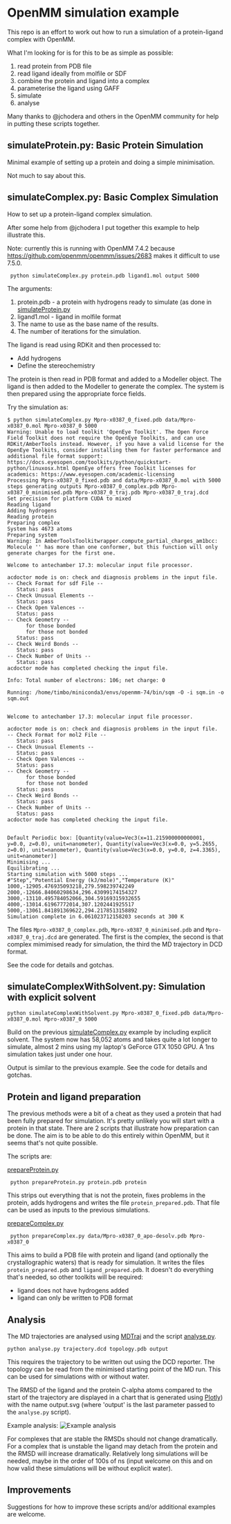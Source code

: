 # OpenMM simulation example

This repo is an effort to work out how to run a simulation of a protein-ligand complex with OpenMM.

What I'm looking for is for this to be as simple as possible:
1. read protein from PDB file
2. read ligand ideally from molfile or SDF
3. combine the protein and ligand into a complex
4. parameterise the ligand using GAFF
5. simulate
6. analyse

Many thanks to @jchodera and others in the OpenMM community for help in putting these scripts together.

## simulateProtein.py: Basic Protein Simulation

Minimal example of setting up a protein and doing a simple minimisation.

Not much to say about this.

## simulateComplex.py: Basic Complex Simulation

How to set up a protein-ligand complex simulation.

After some help from @jchodera I put together this example to help illustrate this.

Note: currently this is running with OpenMM 7.4.2 because https://github.com/openmm/openmm/issues/2683
makes it difficult to use 7.5.0.

```
 python simulateComplex.py protein.pdb ligand1.mol output 5000
```
The arguments:

1. protein.pdb - a protein with hydrogens ready to simulate (as done in [simulateProtein.py]()
2. ligand1.mol - ligand in molfile format
3. The name to use as the base name of the results.
4. The number of iterations for the simulation.

The ligand is read using RDKit and then processed to:
* Add hydrogens
* Define the stereochemistry

The protein is then read in PDB format and added to a Modeller object.
The ligand is then added to the Modeller to generate the complex.
The system is then prepared using the appropriate force fields.


Try the simulation as:

```
$ python simulateComplex.py Mpro-x0387_0_fixed.pdb data/Mpro-x0387_0.mol Mpro-x0387_0 5000
Warning: Unable to load toolkit 'OpenEye Toolkit'. The Open Force Field Toolkit does not require the OpenEye Toolkits, and can use RDKit/AmberTools instead. However, if you have a valid license for the OpenEye Toolkits, consider installing them for faster performance and additional file format support: https://docs.eyesopen.com/toolkits/python/quickstart-python/linuxosx.html OpenEye offers free Toolkit licenses for academics: https://www.eyesopen.com/academic-licensing
Processing Mpro-x0387_0_fixed.pdb and data/Mpro-x0387_0.mol with 5000 steps generating outputs Mpro-x0387_0_complex.pdb Mpro-x0387_0_minimised.pdb Mpro-x0387_0_traj.pdb Mpro-x0387_0_traj.dcd
Set precision for platform CUDA to mixed
Reading ligand
Adding hydrogens
Reading protein
Preparing complex
System has 4673 atoms
Preparing system
Warning: In AmberToolsToolkitwrapper.compute_partial_charges_am1bcc: Molecule '' has more than one conformer, but this function will only generate charges for the first one.

Welcome to antechamber 17.3: molecular input file processor.

acdoctor mode is on: check and diagnosis problems in the input file.
-- Check Format for sdf File --
   Status: pass
-- Check Unusual Elements --
   Status: pass
-- Check Open Valences --
   Status: pass
-- Check Geometry --
      for those bonded   
      for those not bonded   
   Status: pass
-- Check Weird Bonds --
   Status: pass
-- Check Number of Units --
   Status: pass
acdoctor mode has completed checking the input file.

Info: Total number of electrons: 106; net charge: 0

Running: /home/timbo/miniconda3/envs/openmm-74/bin/sqm -O -i sqm.in -o sqm.out


Welcome to antechamber 17.3: molecular input file processor.

acdoctor mode is on: check and diagnosis problems in the input file.
-- Check Format for mol2 File --
   Status: pass
-- Check Unusual Elements --
   Status: pass
-- Check Open Valences --
   Status: pass
-- Check Geometry --
      for those bonded   
      for those not bonded   
   Status: pass
-- Check Weird Bonds --
   Status: pass
-- Check Number of Units --
   Status: pass
acdoctor mode has completed checking the input file.


Default Periodic box: [Quantity(value=Vec3(x=11.215900000000001, y=0.0, z=0.0), unit=nanometer), Quantity(value=Vec3(x=0.0, y=5.2655, z=0.0), unit=nanometer), Quantity(value=Vec3(x=0.0, y=0.0, z=4.3365), unit=nanometer)]
Minimising ...
Equilibrating ...
Starting simulation with 5000 steps ...
#"Step","Potential Energy (kJ/mole)","Temperature (K)"
1000,-12905.476935093218,279.598239742249
2000,-12666.84060298634,296.43099174154327
3000,-13110.495784052066,304.59169315932655
4000,-13014.61967772014,307.1202441925517
5000,-13061.841891369622,294.2178513158892
Simulation complete in 6.061023712158203 seconds at 300 K
```

The files `Mpro-x0387_0_complex.pdb`, `Mpro-x0387_0_minimised.pdb` and `Mpro-x0387_0_traj.dcd` are generated.
The first is the complex, the second is that complex mimimised ready for simulation, the third the MD trajectory in DCD format.

See the code for details and gotchas.

## simulateComplexWithSolvent.py: Simulation with explicit solvent

```
python simulateComplexWithSolvent.py Mpro-x0387_0_fixed.pdb data/Mpro-x0387_0.mol Mpro-x0387_0 5000
```

Build on the previous [simulateComplex.py]() example by including explicit solvent.
The system now has 58,052 atoms and takes quite a lot longer to simulate, almost 2 mins using
my laptop's GeForce GTX 1050 GPU. A 1ns simulation takes just under one hour.

Output is similar to the previous example.
See the code for details and gotchas.


## Protein and ligand preparation

The previous methods were a bit of a cheat as they used a protein that had been fully prepared for
simulation. It's pretty unlikely you will start with a protein in that state. There are 2 scripts that
illustrate how preparation can be done. The aim is to be able to do this entirely within OpenMM, but it seems
that's not quite possible.

The scripts are:

[prepareProtein.py]()
```
 python prepareProtein.py protein.pdb protein
```
This strips out everything that is not the protein, fixes problems in the protein, adds hydrogens and writes the
file `protein_prepared.pdb`. That file can be used as inputs to the previous simulations.

[prepareComplex.py]()
```
 python prepareComplex.py data/Mpro-x0387_0_apo-desolv.pdb Mpro-x0387_0
```
This aims to build a PDB file with protein and ligand (and optionally the crystallographic waters) that is
ready for simulation. It writes the files `protein_prepared.pdb` and `ligand_prepared.pdb`.
It doesn't do everything that's needed, so other toolkits will be required:
- ligand does not have hydrogens added
- ligand can only be written to PDB format

## Analysis

The MD trajectories are analysed using [MDTraj](http://mdtraj.org/) and the script [analyse.py]().
```
python analyse.py trajectory.dcd topology.pdb output
```
This requires the trajectory to be written out using the DCD reporter. The topology can be read from the minimised
starting point of the MD run. This can be used for simulations with or without water.

The RMSD of the ligand and the protein C-alpha atoms compared to the start of the trajectory are displayed in a chart
that is generated using [Plotly](https://plotly.com/graphing-libraries/)) with the name output.svg (where 'output' is the
last parameter passed to the `analyse.py` script).

Example analysis:
![Example analysis](analyse.svg?raw=true "Example analysis]")

For complexes that are stable the RMSDs should not change dramatically. For a complex that is unstable the ligand may 
detach from the protein and the RMSD will increase dramatically. Relatively long simulations will be needed, maybe in the 
order of 100s of ns (input welcome on this and on how valid these simulations will be without explicit water).

## Improvements

Suggestions for how to improve these scripts and/or additional examples are welcome.

